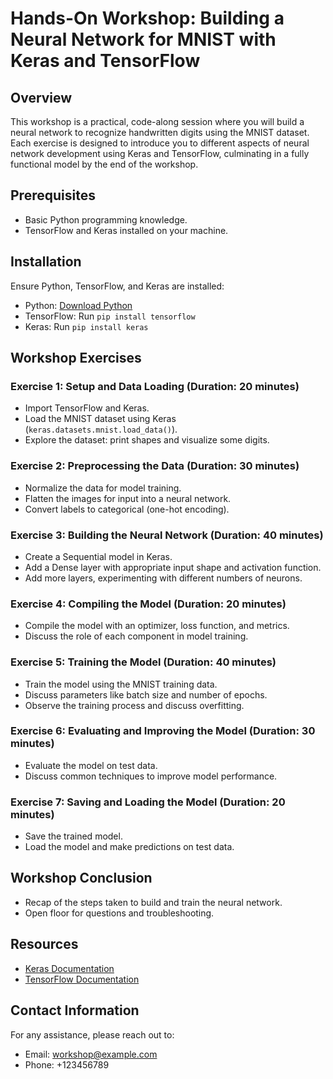 # Hands-On Workshop: Building a Neural Network for MNIST with Keras and TensorFlow

## Overview

This workshop is a practical, code-along session where you will build a neural network to recognize handwritten digits using the MNIST dataset. Each exercise is designed to introduce you to different aspects of neural network development using Keras and TensorFlow, culminating in a fully functional model by the end of the workshop.

## Prerequisites

- Basic Python programming knowledge.
- TensorFlow and Keras installed on your machine.

## Installation

Ensure Python, TensorFlow, and Keras are installed:
- Python: [Download Python](https://www.python.org/downloads/)
- TensorFlow: Run `pip install tensorflow`
- Keras: Run `pip install keras`

## Workshop Exercises

### Exercise 1: Setup and Data Loading (Duration: 20 minutes)
- Import TensorFlow and Keras.
- Load the MNIST dataset using Keras (`keras.datasets.mnist.load_data()`).
- Explore the dataset: print shapes and visualize some digits.

### Exercise 2: Preprocessing the Data (Duration: 30 minutes)
- Normalize the data for model training.
- Flatten the images for input into a neural network.
- Convert labels to categorical (one-hot encoding).

### Exercise 3: Building the Neural Network (Duration: 40 minutes)
- Create a Sequential model in Keras.
- Add a Dense layer with appropriate input shape and activation function.
- Add more layers, experimenting with different numbers of neurons.

### Exercise 4: Compiling the Model (Duration: 20 minutes)
- Compile the model with an optimizer, loss function, and metrics.
- Discuss the role of each component in model training.

### Exercise 5: Training the Model (Duration: 40 minutes)
- Train the model using the MNIST training data.
- Discuss parameters like batch size and number of epochs.
- Observe the training process and discuss overfitting.

### Exercise 6: Evaluating and Improving the Model (Duration: 30 minutes)
- Evaluate the model on test data.
- Discuss common techniques to improve model performance.

### Exercise 7: Saving and Loading the Model (Duration: 20 minutes)
- Save the trained model.
- Load the model and make predictions on test data.

## Workshop Conclusion

- Recap of the steps taken to build and train the neural network.
- Open floor for questions and troubleshooting.

## Resources

- [Keras Documentation](https://keras.io/)
- [TensorFlow Documentation](https://www.tensorflow.org/)

## Contact Information

For any assistance, please reach out to:
- Email: workshop@example.com
- Phone: +123456789
